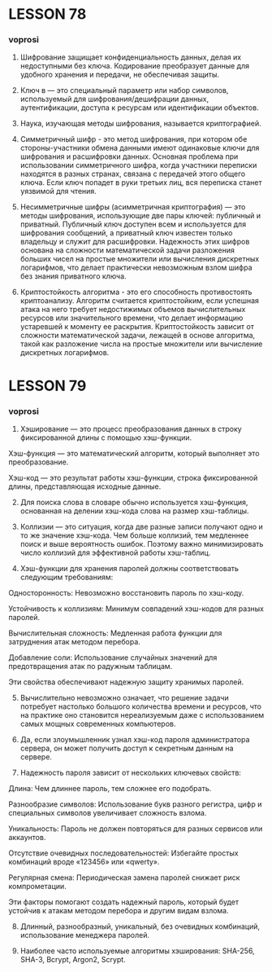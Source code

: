 #  LESSON 78
### voprosi

1. Шифрование защищает конфиденциальность данных, делая их недоступными без ключа. Кодирование преобразует данные для удобного хранения и передачи, не обеспечивая защиты.

2. Ключ в — это специальный параметр или набор символов, используемый для шифрования/дешифрации данных, аутентификации, доступа к ресурсам или идентификации объектов.

3. Наука, изучающая методы шифрования, называется криптографией.

4. Симметричный шифр - это метод шифрования, при котором обе стороны-участники обмена данными имеют одинаковые ключи для шифрования и расшифровки данных. Основная проблема при использовании симметричного шифра, когда участники переписки находятся в разных странах, связана с передачей этого общего ключа. Если ключ попадет в руки третьих лиц, вся переписка станет уязвимой для чтения.

5. Несимметричные шифры (асимметричная криптография) — это методы шифрования, использующие две пары ключей: публичный и приватный. Публичный ключ доступен всем и используется для шифрования сообщений, а приватный ключ известен только владельцу и служит для расшифровки. Надежность этих шифров основана на сложности математической задачи разложения больших чисел на простые множители или вычисления дискретных логарифмов, что делает практически невозможным взлом шифра без знания приватного ключа.

6. Криптостойкость алгоритма - это его способность противостоять криптоанализу. Алгоритм считается криптостойким, если успешная атака на него требует недостижимых объемов вычислительных ресурсов или значительного времени, что делает информацию устаревшей к моменту ее раскрытия. Криптостойкость зависит от сложности математической задачи, лежащей в основе алгоритма, такой как разложение числа на простые множители или вычисление дискретных логарифмов.

# LESSON 79
### voprosi

1. Хэширование — это процесс преобразования данных в строку фиксированной длины с помощью хэш-функции.

Хэш-функция — это математический алгоритм, который выполняет это преобразование.

Хэш-код — это результат работы хэш-функции, строка фиксированной длины, представляющая исходные данные.

2. Для поиска слова в словаре обычно используется хэш-функция, основанная на делении хэш-кода слова на размер хэш-таблицы.

3. Коллизии — это ситуация, когда две разные записи получают одно и то же значение хэш-кода. Чем больше коллизий, тем медленнее поиск и выше вероятность ошибок. Поэтому важно минимизировать число коллизий для эффективной работы хэш-таблиц.

4. Хэш-функции для хранения паролей должны соответствовать следующим требованиям:

 Односторонность: Невозможно восстановить пароль по хэш-коду.

 Устойчивость к коллизиям: Минимум совпадений хэш-кодов для разных паролей.

 Вычислительная сложность: Медленная работа функции для затруднения атак методом перебора.

 Добавление соли: Использование случайных значений для предотвращения атак по радужным таблицам.

Эти свойства обеспечивают надежную защиту хранимых паролей.

5. Вычислительно невозможно означает, что решение задачи потребует настолько большого количества времени и ресурсов, что на практике оно становится нереализуемым даже с использованием самых мощных современных компьютеров.

6. Да, если злоумышленник узнал хэш-код пароля администратора сервера, он может получить доступ к секретным данным на сервере. 

7. Надежность пароля зависит от нескольких ключевых свойств:

 Длина: Чем длиннее пароль, тем сложнее его подобрать.
   
 Разнообразие символов: Использование букв разного регистра, цифр и специальных символов увеличивает сложность взлома.

 Уникальность: Пароль не должен повторяться для разных сервисов или аккаунтов.

 Отсутствие очевидных последовательностей: Избегайте простых комбинаций вроде «123456» или «qwerty».

 Регулярная смена: Периодическая замена паролей снижает риск компрометации.

Эти факторы помогают создать надежный пароль, который будет устойчив к атакам методом перебора и другим видам взлома.

8. Длинный, разнообразный, уникальный, без очевидных комбинаций, использование менеджера паролей.

9. Наиболее часто используемые алгоритмы хэширования: SHA-256, SHA-3, Bcrypt, Argon2, Scrypt.
